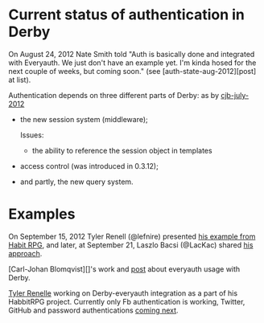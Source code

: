 # Current status of authentication in Derby

On August 24, 2012 Nate Smith told "Auth is basically done and integrated with
Everyauth. We just don't have an example yet. I'm kinda hosed for the next
couple of weeks, but coming soon." (see [auth-state-aug-2012][post] at list).

Authentication depends on three different parts of Derby: as by [cjb-july-2012][]

* the new session system (middleware);

    Issues:

    *  the ability to reference the session object in templates

* access control (was introduced in 0.3.12);
* and partly, the new query system.

# Examples

On September 15, 2012 Tyler Renell (@lefnire) presented
[his example from Habit RPG](https://github.com/lefnire/habitrpg/blob/master/src/server/auth.coffee),
and later, at September 21, Laszlo Bacsi (@LacKac) shared
[his approach](https://gist.github.com/3758734 "Authentication with everyauth in Derby by @lackac").



[Carl-Johan Blomqvist][]'s work and [post](https://groups.google.com/forum/#!msg/derbyjs/6CuViVg4p7Q/dKxfuIQQwJAJ "New blog about about authentication and a preview example app")
about everyauth usage with Derby.

[Tyler Renelle][] working on Derby-everyauth integration as a part of his
HabbitRPG project. Currently only Fb authentication is working, Twitter, GitHub
and password authentications [coming next](https://groups.google.com/forum/?fromgroups=#!topic/derbyjs/JuUqUNd9Rls "Problems with password authentication with everyauth").

[cjb-july-2012]: http://cjblomqvist.com/blog/derby-authentication-part-1/23
[Tyler Renelle]: https://github.com/lefnire
[auth-state-aug-2012]: https://groups.google.com/forum/#!topic/derbyjs/7VWTclIBEw8